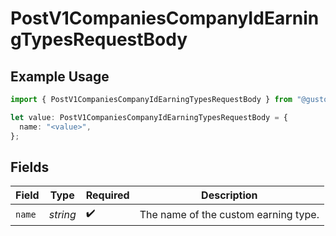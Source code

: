 # PostV1CompaniesCompanyIdEarningTypesRequestBody

## Example Usage

```typescript
import { PostV1CompaniesCompanyIdEarningTypesRequestBody } from "@gusto/embedded-api/models/operations/postv1companiescompanyidearningtypes.js";

let value: PostV1CompaniesCompanyIdEarningTypesRequestBody = {
  name: "<value>",
};
```

## Fields

| Field                                | Type                                 | Required                             | Description                          |
| ------------------------------------ | ------------------------------------ | ------------------------------------ | ------------------------------------ |
| `name`                               | *string*                             | :heavy_check_mark:                   | The name of the custom earning type. |